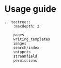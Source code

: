 # Usage guide

```eval_rst
.. toctree::
    :maxdepth: 2

    pages
    writing_templates
    images
    search/index
    snippets
    streamfield
    permissions
```